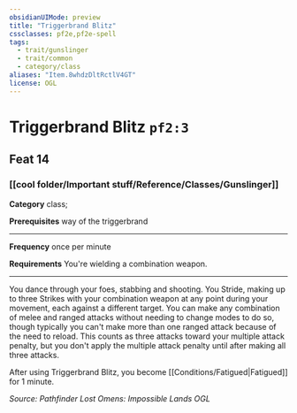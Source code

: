 ```yaml
---
obsidianUIMode: preview
title: "Triggerbrand Blitz"
cssclasses: pf2e,pf2e-spell
tags:
  - trait/gunslinger
  - trait/common
  - category/class
aliases: "Item.8whdzDltRctlV4GT"
license: OGL
---
```

# Triggerbrand Blitz `pf2:3`
## Feat 14
### [[cool folder/Important stuff/Reference/Classes/Gunslinger]]

**Category** class; 



**Prerequisites** way of the triggerbrand
* * *
**Frequency** once per minute

**Requirements** You're wielding a combination weapon.

* * *

You dance through your foes, stabbing and shooting. You Stride, making up to three Strikes with your combination weapon at any point during your movement, each against a different target. You can make any combination of melee and ranged attacks without needing to change modes to do so, though typically you can't make more than one ranged attack because of the need to reload. This counts as three attacks toward your multiple attack penalty, but you don't apply the multiple attack penalty until after making all three attacks.

After using Triggerbrand Blitz, you become [[Conditions/Fatigued|Fatigued]] for 1 minute.

*Source: Pathfinder Lost Omens: Impossible Lands*
*OGL*